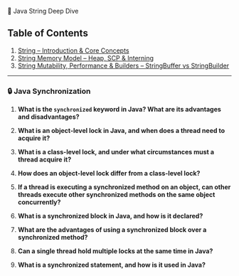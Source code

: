 📘 Java String Deep Dive

## Table of Contents

1. [String – Introduction & Core Concepts](https://github.com/Rajeev-singh-git/Java_Interview_Question/blob/main/Readme/String/Concept/01_String_Intro_Immutability.md)
2. [String Memory Model – Heap, SCP & Interning](https://github.com/Rajeev-singh-git/Java_Interview_Question/blob/main/Readme/String/Concept/02_String_Memory_Model.md)
3. [String Mutability, Performance & Builders – StringBuffer vs StringBuilder](https://github.com/Rajeev-singh-git/Java_Interview_Question/blob/main/Readme/String/Concept/03_String_Constructors_Builders.md)

---

### 🔒 Java Synchronization

1. **What is the `synchronized` keyword in Java? What are its advantages and disadvantages?**

2. **What is an object-level lock in Java, and when does a thread need to acquire it?**

3. **What is a class-level lock, and under what circumstances must a thread acquire it?**

4. **How does an object-level lock differ from a class-level lock?**

5. **If a thread is executing a synchronized method on an object, can other threads execute other synchronized methods on the same object concurrently?**

6. **What is a synchronized block in Java, and how is it declared?**

7. **What are the advantages of using a synchronized block over a synchronized method?**

8. **Can a single thread hold multiple locks at the same time in Java?**

9. **What is a synchronized statement, and how is it used in Java?**


